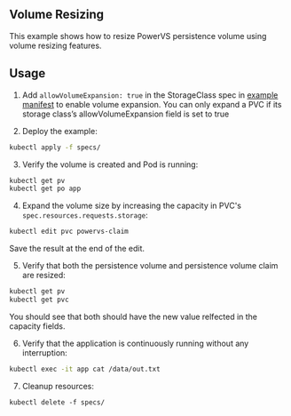 ## Volume Resizing
This example shows how to resize PowerVS persistence volume using volume resizing features.


## Usage
1. Add `allowVolumeExpansion: true` in the StorageClass spec in [example manifest](./spec/example.yaml) to enable volume expansion. You can only expand a PVC if its storage class’s allowVolumeExpansion field is set to true

2. Deploy the example:
```sh
kubectl apply -f specs/
``` 

3. Verify the volume is created and Pod is running:
```sh
kubectl get pv
kubectl get po app
```

4. Expand the volume size by increasing the capacity in PVC's `spec.resources.requests.storage`:
```sh
kubectl edit pvc powervs-claim
```
Save the result at the end of the edit.

5. Verify that both the persistence volume and persistence volume claim are resized:
```sh
kubectl get pv
kubectl get pvc
```
You should see that both should have the new value relfected in the capacity fields.

6. Verify that the application is continuously running without any interruption:
```sh
kubectl exec -it app cat /data/out.txt
```

7. Cleanup resources:
```
kubectl delete -f specs/
```